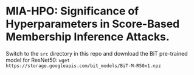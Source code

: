 # MIA-HPO: Significance of Hyperparameters in Score-Based Membership Inference Attacks.

Switch to the ```src``` directory in this repo and download the BiT pre-trained model for ResNet50:
```wget https://storage.googleapis.com/bit_models/BiT-M-R50x1.npz```
